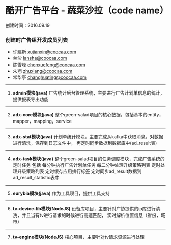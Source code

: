  酷开广告平台 - 蔬菜沙拉（code name）
========================
创建时间：2016.09.19

### 创建时广告组开发成员列表
- 许建新 xujianxin@coocaa.com
- 兰沙   lansha@coocaa.com
- 陈雪峰 chenxuefeng@coocaa.com
- 朱翔   zhuxiang@coocaa.com
- 常华亭 changhuating@coocaa.com

***
1. **admin模块(java)**
广告统计后台管理系统，主要进行广告计划单信息的统计，提供报表导出功能

***
2. **adx-core模块(java)**
整个green-salad项目的核心数据，包括基本的entity，mapper，mapping，service

***
3. **adx-stat模块(java)**
计划单统计模块，主要完成从kafka中获取消息，对数据进行清洗，保存到日志文件中，
再定时同步数据到数据库中(ad_result表)

***
4. **adx-task模块(java)**
整个green-salad项目的任务调度模块，完成广告系统的定时任务
包括
每分钟执行广告计划单任务
每二分钟处理升级策略列表
定时处理升级策略列表
定时缓存应用排行标签
定时同步ad_result数据到ad_result_statistic表中

***
5. **eurybia模块(java)**
作为工具项目，提供工具支持

***
6. **tv-device-lib模块(NodeJS)**
设备库项目，主要针对广协提供的ip库进行清洗，并且当有tv进行请求的时候进行高速匹配，
实时解析位置信息（省份，城市）

***
7. **tv-engine模块(NodeJS)**
核心项目，主要针对tv请求资源进行处理

